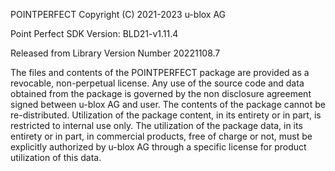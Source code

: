 POINTPERFECT Copyright (C) 2021-2023 u-blox AG

Point Perfect SDK Version: BLD21-v1.11.4

Released from Library Version Number 20221108.7

The files and contents of the POINTPERFECT package are provided as a revocable, non-perpetual license. Any use of the source code and data obtained from the package is governed by the non disclosure agreement signed between u-blox AG and user. The contents of the package cannot be re-distributed. Utilization of the package content, in its entirety or in part, is restricted to internal use only. The utilization of the package data, in its entirety or in part, in commercial products, free of charge or not, must be explicitly authorized by u-blox AG through a specific license for product utilization of this data.

